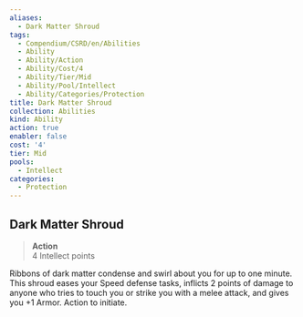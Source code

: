 ```yaml
---
aliases:
  - Dark Matter Shroud
tags:
  - Compendium/CSRD/en/Abilities
  - Ability
  - Ability/Action
  - Ability/Cost/4
  - Ability/Tier/Mid
  - Ability/Pool/Intellect
  - Ability/Categories/Protection
title: Dark Matter Shroud
collection: Abilities
kind: Ability
action: true
enabler: false
cost: '4'
tier: Mid
pools:
  - Intellect
categories:
  - Protection
---
```

## Dark Matter Shroud  
>**Action**  
>4 Intellect points
  
Ribbons of dark matter condense and swirl about you for up to one minute. This shroud eases your Speed defense tasks, inflicts 2 points of damage to anyone who tries to touch you or strike you with a melee attack, and gives you +1 Armor. Action to initiate.
